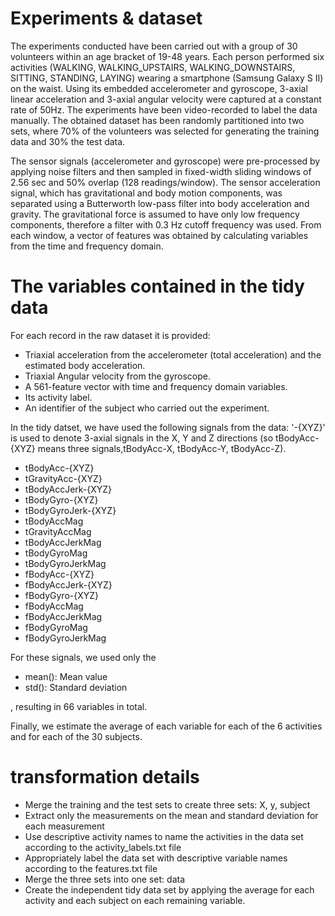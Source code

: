 Experiments & dataset
=============================

The experiments conducted have been carried out with a group of 30 volunteers within an age bracket of 19-48 years. Each person performed six activities (WALKING, WALKING_UPSTAIRS, WALKING_DOWNSTAIRS, SITTING, STANDING, LAYING) wearing a smartphone (Samsung Galaxy S II) on the waist. Using its embedded accelerometer and gyroscope, 3-axial linear acceleration and 3-axial angular velocity were captured at a constant rate of 50Hz. The experiments have been video-recorded to label the data manually. The obtained dataset has been randomly partitioned into two sets, where 70% of the volunteers was selected for generating the training data and 30% the test data.

The sensor signals (accelerometer and gyroscope) were pre-processed by applying noise filters and then sampled in fixed-width sliding windows of 2.56 sec and 50% overlap (128 readings/window). The sensor acceleration signal, which has gravitational and body motion components, was separated using a Butterworth low-pass filter into body acceleration and gravity. The gravitational force is assumed to have only low frequency components, therefore a filter with 0.3 Hz cutoff frequency was used. From each window, a vector of features was obtained by calculating variables from the time and frequency domain. 


The variables contained in the tidy data 
=========================================

For each record in the raw dataset it is provided: 
- Triaxial acceleration from the accelerometer (total acceleration) and the estimated body acceleration. 
- Triaxial Angular velocity from the gyroscope. 
- A 561-feature vector with time and frequency domain variables. 
- Its activity label. 
- An identifier of the subject who carried out the experiment.

In the tidy datset, we have used the following signals from the data:
'-{XYZ}' is used to denote 3-axial signals in the X, Y and Z directions (so tBodyAcc-{XYZ} means three signals,tBodyAcc-X, tBodyAcc-Y, tBodyAcc-Z).

- tBodyAcc-{XYZ}
- tGravityAcc-{XYZ}
- tBodyAccJerk-{XYZ}
- tBodyGyro-{XYZ}
- tBodyGyroJerk-{XYZ}
- tBodyAccMag
- tGravityAccMag
- tBodyAccJerkMag
- tBodyGyroMag
- tBodyGyroJerkMag
- fBodyAcc-{XYZ}
- fBodyAccJerk-{XYZ}
- fBodyGyro-{XYZ}
- fBodyAccMag
- fBodyAccJerkMag
- fBodyGyroMag
- fBodyGyroJerkMag

For these signals, we used only the

- mean(): Mean value
- std(): Standard deviation

, resulting in 66 variables in total. 

Finally, we estimate the average of each variable for each of the 6 activities and for each of the 30 subjects.


transformation details
======================

- Merge the training and the test sets to create three sets: X, y, subject
- Extract only the measurements on the mean and standard deviation for each measurement 
- Use descriptive activity names to name the activities in the data set according to the activity_labels.txt file
- Appropriately label the data set with descriptive variable names according to the features.txt file
- Merge the three sets into one set: data
- Create the independent tidy data set by applying the average for each activity and each subject on each remaining variable.

